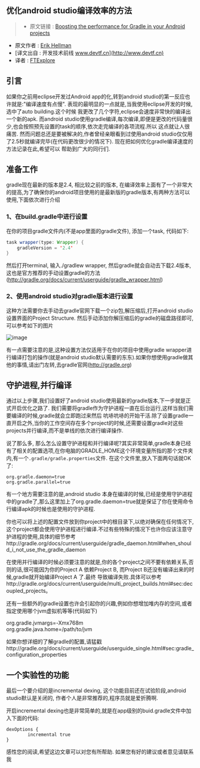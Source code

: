优化android studio编译效率的方法
---

> * 原文链接 : [Boosting the performance for Gradle in your Android projects](https://medium.com/@erikhellman/boosting-the-performance-for-gradle-in-your-android-projects-6d5f9e4580b6)
* 原文作者 : [Erik Hellman](https://medium.com/@erikhellman)
* [译文出自 :  开发技术前线 www.devtf.cn](http://www.devtf.cn)
* 译者 : [FTExplore](https://github.com/FTExplore) 

## 引言

如果你之前用eclipse开发过Android app的化,转到android studio的第一反应也许就是:"编译速度有点慢". 表现的最明显的一点就是,当我使用eclipse开发的时候,选中了auto building.这个时候
我更改了几个字符,eclipse会速度非常快的编译出一个新的apk. 而android studio使用gradle编译,每次编译,即便是更改的代码量很少,也会按照预先设置的task的顺序,依次走完编译的各项流程.所以
这点就让人很痛苦. 然而问题总还是要被解决的,作者曾经亲眼看到过使用android studio仅仅用了2.5秒就编译完毕(在代码更改很少的情况下). 现在把如何优化gradle编译速度的方法记录在此,希望可以
帮助到广大的同行们.

## 准备工作

gradle现在最新的版本是2.4, 相比较之前的版本, 在编译效率上面有了一个非常大的提高,为了确保你的android项目使用的是最新版的gradle版本,有两种方法可以使用,下面依次进行介绍

### 1、在build.gradle中进行设置

在你的项目gradle文件内(不是app里面的gradle文件), 添加一个task, 代码如下:

```java
task wrapper(type: Wrapper) {
    gradleVersion = '2.4'
}
```

然后打开terminal, 输入./gradlew wrapper, 然后gradle就会自动去下载2.4版本,这也是官方推荐的手动设置gradle的方法(http://gradle.org/docs/current/userguide/gradle_wrapper.html)

### 2、使用android studio对gradle版本进行设置

这种方法需要你去手动去gradle官网下载一个zip包,解压缩后,打开android studio 设置界面的Project Structure. 然后手动添加你解压缩后的gradle的磁盘路径即可,可以参考如下的图片

![image](http://img.blog.csdn.net/20150604104904903)

有一点需要注意的是,这种设置方法仅适用于在你的项目中使用gradle wrapper进行编译打包的操作(就是android studio默认需要的东东).如果你想使用gradle做其他的事情,请出门左转,去gradle官网(http://gradle.org)

## 守护进程,并行编译

通过以上步骤,我们设置好了android studio使用最新的gradle版本,下一步就是正式开启优化之路了. 我们需要将gradle作为守护进程一直在后台运行,这样当我们需要编译的时候,gradle就会立即跑过来然后
吭哧吭哧的开始干活.除了设置gradle一直开启之外,当你的工作空间存在多个project的时候,还需要设置gradle对这些projects并行编译,而不是单线的依次进行编译操作.

说了那么多, 那么怎么设置守护进程和并行编译呢?其实非常简单,gradle本身已经有了相关的配置选项,在你电脑的GRADLE_HOME这个环境变量所指的那个文件夹内,有一个`.gradle/gradle.properties`文件.
在这个文件里,放入下面两句话就OK了:

```
org.gradle.daemon=true
org.gradle.parallel=true
```

有一个地方需要注意的是,android studio 本身在编译的时候,已经是使用守护进程中的gradle了,那么这里加上了org.gradle.daemon=true就是保证了你在使用命令行编译apk的时候也是使用的守护进程.

你也可以将上述的配置文件放到你project中的根目录下,以绝对确保在任何情况下,这个project都会使用守护进程进行编译.不过有些特殊的情况下也许你应该注意守护进程的使用,具体的细节参考http://gradle.org/docs/current/userguide/gradle_daemon.html#when_should_i_not_use_the_gradle_daemon

在使用并行编译的时候必须要注意的就是,你的各个project之间不要有依赖关系,否则的话,很可能因为你的Project A 依赖Project B, 而Project B还没有编译出来的时候,gradle就开始编译Project A 了.最终
导致编译失败.具体可以参考http://gradle.org/docs/current/userguide/multi_project_builds.html#sec:decoupled_projects。
 
还有一些额外的gradle设置也许会引起你的兴趣,例如你想增加堆内存的空间,或者指定使用哪个jvm虚拟机等等(代码如下)  

org.gradle.jvmargs=-Xmx768m     
org.gradle.java.home=/path/to/jvm

如果你想详细的了解gradle的配置,请猛戳http://gradle.org/docs/current/userguide/userguide_single.html#sec:gradle_configuration_properties

## 一个实验性的功能

最后一个要介绍的是incremental dexing, 这个功能目前还在试验阶段,android studio默认是关闭的, 作者个人是非常推荐的,程序员就是爱折腾啊.

开启incremental dexing也是非常简单的,就是在app级别的buid.gradle文件中加入下面的代码:

```
dexOptions {
        incremental true
}
```

感性您的阅读,希望这边文章可以对您有所帮助. 如果您有好的建议或者意见请联系我

